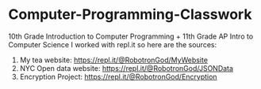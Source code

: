 # Computer-Programming-Classwork
10th Grade Introduction to Computer Programming + 11th Grade AP Intro to Computer Science 
I worked with repl.it so here are the sources:

1) My tea website: https://repl.it/@RobotronGod/MyWebsite
2) NYC Open data website: https://repl.it/@RobotronGod/JSONData
3) Encryption Project: https://repl.it/@RobotronGod/Encryption

